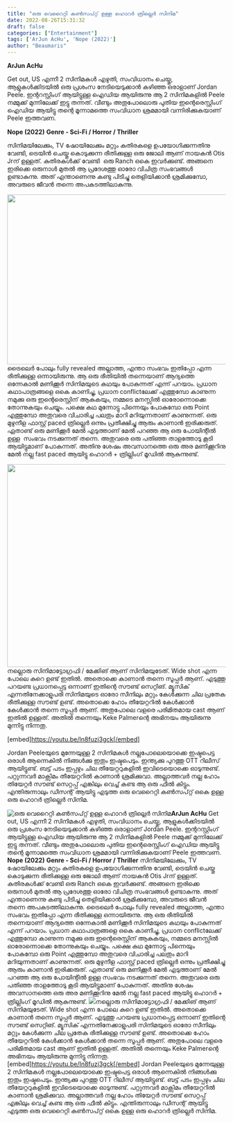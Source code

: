 ```yaml
---
title: "ഒരു വെറൈറ്റി കൺസപ്റ്റ് ഉള്ള ഹൊറർ ത്രില്ലെർ സിനിമ"
date: 2022-08-26T15:31:32
draft: false
categories: ["Entertainment"]
tags: ['ArJun AcHu', 'Nope (2022)']
author: "Beaumaris"
---
```


<strong>ArJun AcHu </strong>

Get out, US എന്നീ 2 സിനിമകൾ എഴുതി, സംവിധാനം ചെയ്തു, ആളുകൾക്കിടയിൽ ഒരു പ്രശംസ നേടിയെടുക്കാൻ കഴിഞ്ഞ ഒരാളാണ് Jordan Peele. ഇന്ററസ്റ്റിംഗ് ആയിട്ടുള്ള ഐഡിയ ആയിരുന്നു ആ 2 സിനിമകളിൽ Peele നമ്മുക്ക് മുന്നിലേക്ക് ഇട്ടു തന്നത്. വീണ്ടും അതുപോലൊരു പുതിയ ഇന്റെരെസ്റ്റിംഗ് ഐഡിയ ആയിട്ടു തന്റെ മൂന്നാമത്തെ സംവിധാന ശ്രമമായി വന്നിരിക്കുകയാണ് Peele ഇത്തവണ.

<strong>Nope (2022)</strong>
<strong>Genre - Sci-Fi / Horror / Thriller</strong>

സിനിമയിലേക്കും, TV ഷോയിലേക്കും മറ്റും കുതിരകളെ ഉപയോഗിക്കുന്നതിനു വേണ്ടി, ട്രെയിൻ ചെയ്തു കൊടുക്കുന്ന രീതിക്കുള്ള ഒരു ജോലി ആണ് നായകൻ Otis Jrന് ഉള്ളത്. കുതിരകൾക്ക് വേണ്ടി  ഒരു Ranch ഒകെ ഇവർക്കുണ്ട്. അങ്ങനെ ഇരിക്കെ ഒരുനാൾ മുതൽ ആ പ്രദേശത്തു ഓരോ വിചിത്ര സംഭവങ്ങൾ ഉണ്ടാകുന്നു. അത് എന്താണെന്നു കണ്ടു പിടിച്ചു തെളിയിക്കാൻ ശ്രമിക്കുമ്പോ, അവരുടെ ജീവൻ തന്നെ അപകടത്തിലാകുന്നു.

<img class="wp-image-348506 aligncenter" src="https://cdn.boolokam.com/articles/2022/08/dqd1eee.jpg" alt="" width="893" height="392" />ട്രൈലെർ പോലും fully revealed അല്ലാത്ത, എന്താ സംഭവം ഇതിപ്പോ എന്ന രീതിക്കുള്ള ഒന്നായിരുന്നു. ആ ഒരു രീതിയിൽ തന്നെയാണ് ആദ്യത്തെ ഒന്നേകാൽ മണിക്കൂർ സിനിമയുടെ കഥയും പോകുന്നത് എന്ന് പറയാം. പ്രധാന കഥാപാത്രങ്ങളെ ഒകെ കാണിച്ചു, പ്രധാന conflictലേക്ക് എത്തുമ്പോ കാണുന്ന നമുക്കു ഒരു ഇന്റെരെസ്റ്റിന് ആകുകയും, നമ്മടെ മനസ്സിൽ ഓരോന്നൊക്കെ തോന്നുകയും ചെയ്യും. പക്ഷെ കഥ മുന്നോട്ടു പിന്നെയും പോകുമ്പോ ഒരു Point എത്തുമ്പോ അതുവരെ വിചാരിച്ച പലതും മാറി മറിയുന്നതാണ് കാണുന്നത്. ഒരു മുഴുനീള ഫാസ്റ്റ് paced ത്രില്ലെർ ഒന്നും പ്രതീക്ഷിച്ചു ആരും കാണാൻ ഇരിക്കരുത്. ഏതാണ്ട് ഒരു മണിക്കൂർ മേൽ എടുത്താണ് മേൽ പറഞ്ഞ ആ ഒരു പോയിന്റിൽ ഉള്ള  സംഭവം നടക്കുന്നത് തന്നെ. അതുവരെ ഒരു പതിഞ്ഞ താളത്തോടു കൂടി ആയിട്ടുമാണ് പോകുന്നത്. അതിനു ശേഷം അവസാനത്തെ ഒരു അര മണിക്കൂറിനു മേൽ നല്ല fast paced ആയിട്ടു ഹൊറർ + ത്രില്ലിംഗ് മൂഡിൽ ആകുന്നുണ്ട്.

<img class="wp-image-348505 aligncenter" src="https://cdn.boolokam.com/articles/2022/08/dqr.jpg" alt="" width="1018" height="468" />നല്ലൊരു സിനിമാട്ടോഗ്രഫി / മേക്കിങ് ആണ് സിനിമയുടേത്. Wide shot എന്ന പോലെ കുറെ ഉണ്ട് ഇതിൽ. അതൊക്കെ കാണാൻ തന്നെ സൂപ്പർ ആണ്. എടുത്തു പറയണ്ട പ്രധാനപ്പെട്ട ഒന്നാണ് ഇതിന്റെ സൗണ്ട് സെറ്റിങ്. മ്യൂസിക് എന്നതിനേക്കാളുപരി സിനിമയുടെ ഓരോ സീനിലും മറ്റും കേൾക്കുന്ന ചില പ്രതേക രീതിക്കുള്ള സൗണ്ട് ഉണ്ട്. അതൊക്കെ ഹോം തീയേറ്ററിൽ കേൾക്കാൻ കേൾക്കാൻ തന്നെ സൂപ്പർ ആണ്. അതുപോലെ വളരെ പരിമിതമായ cast ആണ് ഇതിൽ ഉള്ളത്. അതിൽ തന്നെയും Keke Palmerന്റെ അഭിനയം ആയിരുന്നു മുന്നിട്ടു നിന്നതു.

[embed]https://youtu.be/In8fuzj3gck[/embed]

Jordan Peeleയുടെ മുന്നേയുള്ള 2 സിനിമകൾ നല്ലപോലെയൊക്കെ ഇഷ്ടപെട്ട ഒരാൾ ആന്നെകിൽ നിങ്ങൾക്കു ഇതും ഇഷ്ടപെടും. ഇന്ത്യക്കു പുറത്തു OTT റിലീസ് ആയിട്ടുണ്ട്. ബട്ട് പടം ഇപ്പഴും ചില തീയേറ്ററുകളിൽ ഇവിടെയൊക്കെ ഓടുന്നുണ്ട്. പറ്റുന്നവർ മാക്സിമം തീയേറ്ററിൽ കാണാൻ ശ്രമിക്കുവാ. അല്ലാത്തവർ നല്ല ഹോം തിയേറ്റർ സൗണ്ട് സെറ്റപ്പ് എങ്കിലും വെച്ച് കണ്ട ആ ഒരു ഫീൽ കിട്ടും. എന്തിരുന്നാലും ഡീസന്റ് ആയിട്ടു എടുത്ത ഒരു വെറൈറ്റി കൺസപ്റ്റ് ഒകെ ഉള്ള ഒരു ഹൊറർ ത്രില്ലെർ സിനിമ.


![ഒരു വെറൈറ്റി കൺസപ്റ്റ് ഉള്ള ഹൊറർ ത്രില്ലെർ സിനിമ](https://cdn.boolokam.com/articles/2022/08/dqd1eee.jpg)**ArJun AcHu** Get out, US എന്നീ 2 സിനിമകൾ എഴുതി, സംവിധാനം ചെയ്തു, ആളുകൾക്കിടയിൽ ഒരു പ്രശംസ നേടിയെടുക്കാൻ കഴിഞ്ഞ ഒരാളാണ് Jordan Peele. ഇന്ററസ്റ്റിംഗ് ആയിട്ടുള്ള ഐഡിയ ആയിരുന്നു ആ 2 സിനിമകളിൽ Peele നമ്മുക്ക് മുന്നിലേക്ക് ഇട്ടു തന്നത്. വീണ്ടും അതുപോലൊരു പുതിയ ഇന്റെരെസ്റ്റിംഗ് ഐഡിയ ആയിട്ടു തന്റെ മൂന്നാമത്തെ സംവിധാന ശ്രമമായി വന്നിരിക്കുകയാണ് Peele ഇത്തവണ. **Nope (2022)** **Genre - Sci-Fi / Horror / Thriller** സിനിമയിലേക്കും, TV ഷോയിലേക്കും മറ്റും കുതിരകളെ ഉപയോഗിക്കുന്നതിനു വേണ്ടി, ട്രെയിൻ ചെയ്തു കൊടുക്കുന്ന രീതിക്കുള്ള ഒരു ജോലി ആണ് നായകൻ Otis Jrന് ഉള്ളത്. കുതിരകൾക്ക് വേണ്ടി ഒരു Ranch ഒകെ ഇവർക്കുണ്ട്. അങ്ങനെ ഇരിക്കെ ഒരുനാൾ മുതൽ ആ പ്രദേശത്തു ഓരോ വിചിത്ര സംഭവങ്ങൾ ഉണ്ടാകുന്നു. അത് എന്താണെന്നു കണ്ടു പിടിച്ചു തെളിയിക്കാൻ ശ്രമിക്കുമ്പോ, അവരുടെ ജീവൻ തന്നെ അപകടത്തിലാകുന്നു. ട്രൈലെർ പോലും fully revealed അല്ലാത്ത, എന്താ സംഭവം ഇതിപ്പോ എന്ന രീതിക്കുള്ള ഒന്നായിരുന്നു. ആ ഒരു രീതിയിൽ തന്നെയാണ് ആദ്യത്തെ ഒന്നേകാൽ മണിക്കൂർ സിനിമയുടെ കഥയും പോകുന്നത് എന്ന് പറയാം. പ്രധാന കഥാപാത്രങ്ങളെ ഒകെ കാണിച്ചു, പ്രധാന conflictലേക്ക് എത്തുമ്പോ കാണുന്ന നമുക്കു ഒരു ഇന്റെരെസ്റ്റിന് ആകുകയും, നമ്മടെ മനസ്സിൽ ഓരോന്നൊക്കെ തോന്നുകയും ചെയ്യും. പക്ഷെ കഥ മുന്നോട്ടു പിന്നെയും പോകുമ്പോ ഒരു Point എത്തുമ്പോ അതുവരെ വിചാരിച്ച പലതും മാറി മറിയുന്നതാണ് കാണുന്നത്. ഒരു മുഴുനീള ഫാസ്റ്റ് paced ത്രില്ലെർ ഒന്നും പ്രതീക്ഷിച്ചു ആരും കാണാൻ ഇരിക്കരുത്. ഏതാണ്ട് ഒരു മണിക്കൂർ മേൽ എടുത്താണ് മേൽ പറഞ്ഞ ആ ഒരു പോയിന്റിൽ ഉള്ള സംഭവം നടക്കുന്നത് തന്നെ. അതുവരെ ഒരു പതിഞ്ഞ താളത്തോടു കൂടി ആയിട്ടുമാണ് പോകുന്നത്. അതിനു ശേഷം അവസാനത്തെ ഒരു അര മണിക്കൂറിനു മേൽ നല്ല fast paced ആയിട്ടു ഹൊറർ + ത്രില്ലിംഗ് മൂഡിൽ ആകുന്നുണ്ട്. ![](https://cdn.boolokam.com/articles/2022/08/dqr.jpg)നല്ലൊരു സിനിമാട്ടോഗ്രഫി / മേക്കിങ് ആണ് സിനിമയുടേത്. Wide shot എന്ന പോലെ കുറെ ഉണ്ട് ഇതിൽ. അതൊക്കെ കാണാൻ തന്നെ സൂപ്പർ ആണ്. എടുത്തു പറയണ്ട പ്രധാനപ്പെട്ട ഒന്നാണ് ഇതിന്റെ സൗണ്ട് സെറ്റിങ്. മ്യൂസിക് എന്നതിനേക്കാളുപരി സിനിമയുടെ ഓരോ സീനിലും മറ്റും കേൾക്കുന്ന ചില പ്രതേക രീതിക്കുള്ള സൗണ്ട് ഉണ്ട്. അതൊക്കെ ഹോം തീയേറ്ററിൽ കേൾക്കാൻ കേൾക്കാൻ തന്നെ സൂപ്പർ ആണ്. അതുപോലെ വളരെ പരിമിതമായ cast ആണ് ഇതിൽ ഉള്ളത്. അതിൽ തന്നെയും Keke Palmerന്റെ അഭിനയം ആയിരുന്നു മുന്നിട്ടു നിന്നതു. [embed]https://youtu.be/In8fuzj3gck[/embed] Jordan Peeleയുടെ മുന്നേയുള്ള 2 സിനിമകൾ നല്ലപോലെയൊക്കെ ഇഷ്ടപെട്ട ഒരാൾ ആന്നെകിൽ നിങ്ങൾക്കു ഇതും ഇഷ്ടപെടും. ഇന്ത്യക്കു പുറത്തു OTT റിലീസ് ആയിട്ടുണ്ട്. ബട്ട് പടം ഇപ്പഴും ചില തീയേറ്ററുകളിൽ ഇവിടെയൊക്കെ ഓടുന്നുണ്ട്. പറ്റുന്നവർ മാക്സിമം തീയേറ്ററിൽ കാണാൻ ശ്രമിക്കുവാ. അല്ലാത്തവർ നല്ല ഹോം തിയേറ്റർ സൗണ്ട് സെറ്റപ്പ് എങ്കിലും വെച്ച് കണ്ട ആ ഒരു ഫീൽ കിട്ടും. എന്തിരുന്നാലും ഡീസന്റ് ആയിട്ടു എടുത്ത ഒരു വെറൈറ്റി കൺസപ്റ്റ് ഒകെ ഉള്ള ഒരു ഹൊറർ ത്രില്ലെർ സിനിമ.
